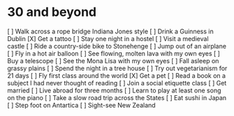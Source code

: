 # 30 and beyond

[ ] Walk across a rope bridge Indiana Jones style
[ ] Drink a Guinness in Dublin
[X] Get a tattoo
[ ] Stay one night in a hostel
[ ] Visit a medieval castle
[ ] Ride a country-side bike to Stonehenge
[ ] Jump out of an airplane
[ ] Fly in a hot air balloon
[ ] See flowing, molten lava with my own eyes
[ ] Buy a telescope
[ ] See the Mona Lisa with my own eyes
[ ] Fall asleep on grassy plains
[ ] Spend the night in a tree house
[ ] Try out vegetarianism for 21 days
[ ] Fly first class around the world
[X] Get a pet
[ ] Read a book on a subject I had never thought of reading
[ ] Join a social etiquette class
[ ] Get married
[ ] Live abroad for three months
[ ] Learn to play at least one song on the piano
[ ] Take a slow road trip across the States
[ ] Eat sushi in Japan
[ ] Step foot on Antartica
[ ] Sight-see New Zealand
